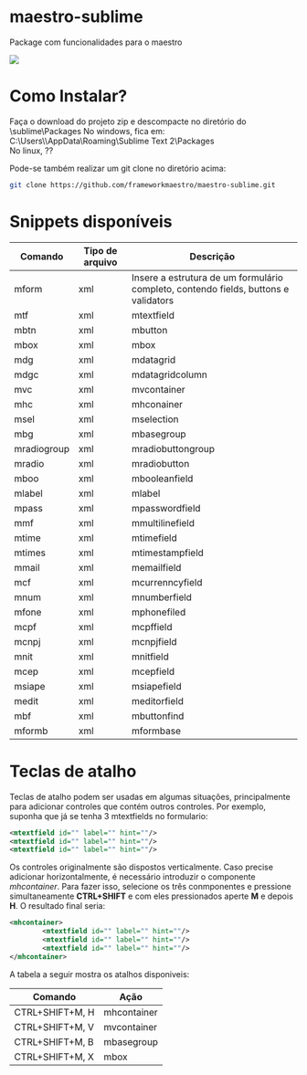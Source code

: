 # maestro-sublime
Package com funcionalidades para o maestro

![](http://i.imgur.com/gSrxXqj.gif)

# Como Instalar?
Faça o download do projeto zip e descompacte no diretório do \sublime\Packages
No windows, fica em: C:\Users\\<usuario>\AppData\Roaming\Sublime Text 2\Packages\
No linux, ??

Pode-se também realizar um git clone no diretório acima:
```bash
git clone https://github.com/frameworkmaestro/maestro-sublime.git
```

# Snippets disponíveis

Comando  | Tipo de arquivo | Descrição |
-------------|-------------|-----------|
mform | xml | Insere a estrutura de um formulário completo, contendo fields, buttons e validators |
mtf | xml | mtextfield |
mbtn | xml | mbutton |
mbox | xml | mbox |
mdg | xml | mdatagrid |
mdgc | xml | mdatagridcolumn |
mvc | xml | mvcontainer |
mhc | xml | mhconainer |
msel | xml | mselection |
mbg | xml | mbasegroup |
mradiogroup | xml | mradiobuttongroup |
mradio | xml | mradiobutton |
mboo | xml | mbooleanfield |
mlabel | xml | mlabel |
mpass | xml | mpasswordfield |
mmf | xml | mmultilinefield |
mtime | xml | mtimefield |
mtimes | xml | mtimestampfield |
mmail | xml | memailfield |
mcf | xml | mcurrenncyfield |
mnum | xml | mnumberfield |
mfone | xml | mphonefiled |
mcpf | xml | mcpffield |
mcnpj | xml | mcnpjfield |
mnit | xml | mnitfield |
mcep | xml | mcepfield |
msiape | xml | msiapefield |
medit | xml | meditorfield |
mbf | xml | mbuttonfind |
mformb | xml | mformbase |

# Teclas de atalho

Teclas de atalho podem ser usadas em algumas situações, principalmente para adicionar controles que contém outros controles. Por exemplo, suponha que já se tenha 3 mtextfields no formulario:

```xml
<mtextfield id="" label="" hint=""/>	
<mtextfield id="" label="" hint=""/>	
<mtextfield id="" label="" hint=""/>	
```

Os controles originalmente são dispostos verticalmente. Caso precise adicionar horizontalmente, é necessário introduzir o componente *mhcontainer*. Para fazer isso, selecione os três conmponentes e pressione simultaneamente **CTRL+SHIFT** e com eles pressionados aperte **M** e depois **H**. O resultado final seria:

```xml
<mhcontainer>
		<mtextfield id="" label="" hint=""/>	
		<mtextfield id="" label="" hint=""/>	
		<mtextfield id="" label="" hint=""/>
</mhcontainer>
```

A tabela a seguir mostra os atalhos disponiveis:

Comando  | Ação |
-------------|-------------|
CTRL+SHIFT+M, H | mhcontainer |
CTRL+SHIFT+M, V | mvcontainer |
CTRL+SHIFT+M, B | mbasegroup |
CTRL+SHIFT+M, X | mbox |




